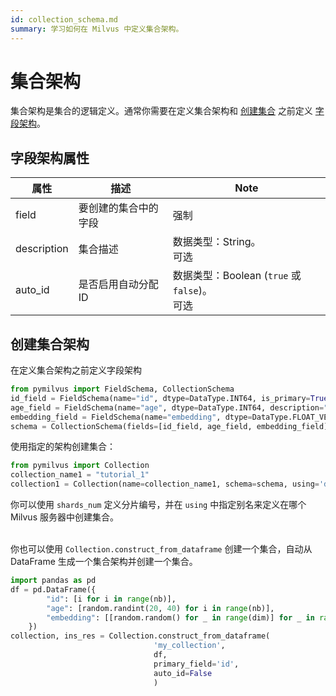 ```yaml
---
id: collection_schema.md
summary: 学习如何在 Milvus 中定义集合架构。
---
```


# 集合架构

集合架构是集合的逻辑定义。通常你需要在定义集合架构和 [创建集合](create.md) 之前定义 [字段架构](field_schema.md)。


## 字段架构属性

<table class="properties">
	<thead>
	<tr>
		<th>属性</td>
		<th>描述</th>
		<th>Note</th>
	</tr>
	</thead>
	<tbody>
	<tr>
		<td>field</td>
		<td>要创建的集合中的字段</td>
		<td>强制</td>
	</tr>
    <tr>
		<td>description</td>
		<td>集合描述</td>
		<td>数据类型：String。<br/>可选</td>
	</tr>
    <tr>
		<td>auto_id</td>
		<td>是否启用自动分配ID</td>
		<td>数据类型：Boolean (<code>true</code> 或 <code>false</code>)。<br/>可选</td>
	</tr>
	</tbody>
</table>

## 创建集合架构

<div class="alert note">
  在定义集合架构之前定义字段架构
</div>

```python
from pymilvus import FieldSchema, CollectionSchema
id_field = FieldSchema(name="id", dtype=DataType.INT64, is_primary=True, description="primary id")
age_field = FieldSchema(name="age", dtype=DataType.INT64, description="age")
embedding_field = FieldSchema(name="embedding", dtype=DataType.FLOAT_VECTOR, dim=128, description="vector")
schema = CollectionSchema(fields=[id_field, age_field, embedding_field], auto_id=False, description="desc of a collection")
```

使用指定的架构创建集合：

```python
from pymilvus import Collection
collection_name1 = "tutorial_1"
collection1 = Collection(name=collection_name1, schema=schema, using='default', shards_num=2)
```
<div class="alert note">
  你可以使用 <code>shards_num</code> 定义分片编号，并在 <code>using</code> 中指定别名来定义在哪个 Milvus 服务器中创建集合。
</div>

<br/>

你也可以使用 `Collection.construct_from_dataframe` 创建一个集合，自动从 DataFrame 生成一个集合架构并创建一个集合。

```python
import pandas as pd
df = pd.DataFrame({
        "id": [i for i in range(nb)],
        "age": [random.randint(20, 40) for i in range(nb)],
        "embedding": [[random.random() for _ in range(dim)] for _ in range(nb)]
    })
collection, ins_res = Collection.construct_from_dataframe(
                                'my_collection',
                                df,
                                primary_field='id',
                                auto_id=False
                                )
```

